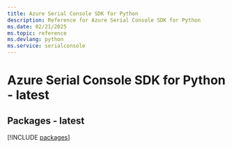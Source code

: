 ```yaml
---
title: Azure Serial Console SDK for Python
description: Reference for Azure Serial Console SDK for Python
ms.date: 02/21/2025
ms.topic: reference
ms.devlang: python
ms.service: serialconsole
---
```

# Azure Serial Console SDK for Python - latest
## Packages - latest
[!INCLUDE [packages](serial-console-index.md)]